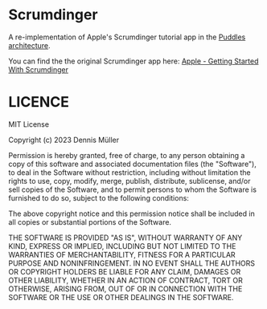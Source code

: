 # Scrumdinger
A re-implementation of Apple's Scrumdinger tutorial app in the [Puddles architecture](https://github.com/SwiftedMind/Puddles).

You can find the the original Scrumdinger app here: [Apple - Getting Started With Scrumdinger](https://developer.apple.com/tutorials/app-dev-training/getting-started-with-scrumdinger)

# LICENCE

MIT License

Copyright (c) 2023 Dennis Müller

Permission is hereby granted, free of charge, to any person obtaining a copy of this software and associated documentation files (the "Software"), to deal in the Software without restriction, including without limitation the rights to use, copy, modify, merge, publish, distribute, sublicense, and/or sell copies of the Software, and to permit persons to whom the Software is furnished to do so, subject to the following conditions:

The above copyright notice and this permission notice shall be included in all copies or substantial portions of the Software.

THE SOFTWARE IS PROVIDED "AS IS", WITHOUT WARRANTY OF ANY KIND, EXPRESS OR IMPLIED, INCLUDING BUT NOT LIMITED TO THE WARRANTIES OF MERCHANTABILITY, FITNESS FOR A PARTICULAR PURPOSE AND NONINFRINGEMENT. IN NO EVENT SHALL THE AUTHORS OR COPYRIGHT HOLDERS BE LIABLE FOR ANY CLAIM, DAMAGES OR OTHER LIABILITY, WHETHER IN AN ACTION OF CONTRACT, TORT OR OTHERWISE, ARISING FROM, OUT OF OR IN CONNECTION WITH THE SOFTWARE OR THE USE OR OTHER DEALINGS IN THE SOFTWARE.

